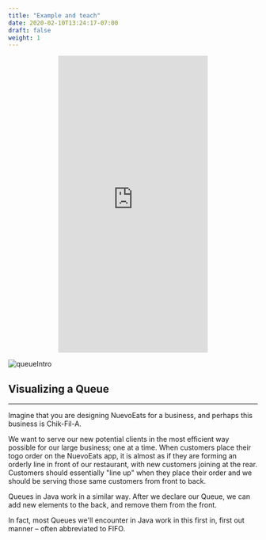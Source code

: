 ```yaml
---
title: "Example and teach"
date: 2020-02-10T13:24:17-07:00
draft: false
weight: 1
--- 
```


<p style="text-align: center;"><iframe width="60%" height="600px" src="https://www.youtube.com/embed/KxhJEkzPUU4" frameborder="0" allow="accelerometer; autoplay; clipboard-write; encrypted-media; gyroscope; picture-in-picture" allowfullscreen></iframe></p>

<link rel="stylesheet" href="../../style.css">

![queueIntro](../../img/queueIntro.png)

## Visualizing a Queue

<hr>

Imagine that you are designing NuevoEats for a business, and perhaps this business is Chik-Fil-A.

We want to serve our new potential clients in the most efficient way possible for our large business; one at a time. When customers place their togo order on the NuevoEats app, it is almost as if they are forming an orderly line in front of our restaurant, with new customers joining at the rear. Customers should essentially "line up" when they place their order and we should be serving those same customers from front to back.

Queues in Java work in a similar way. After we declare our Queue, we can add new elements to the back, and remove them from the front.

In fact, most Queues we'll encounter in Java work in this first in, first out manner – often abbreviated to FIFO.